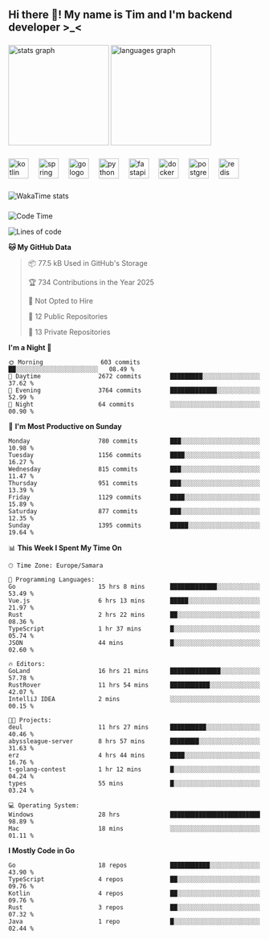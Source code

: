 <h2 align="left">Hi there 👋! My name is Tim and I'm backend developer >_<</h2>

###

<div align="left">
  <img src="https://github-readme-stats-qilm.vercel.app/api?username=intezya&hide_title=false&hide_rank=false&show_icons=true&include_all_commits=true&count_private=true&disable_animations=false&theme=omni&locale=en&hide_border=true&order=1&show=prs_merged&hide=issues" height="200" alt="stats graph"  />
  <img src="https://github-readme-stats-qilm.vercel.app/api/top-langs?username=intezya&locale=en&hide_title=false&layout=donut&langs_count=5&theme=omni&hide_border=true&order=2&exclude_repo=github-readme-stats&hide=mako" height="200" alt="languages graph"  />
</div>

###

<div align="left">
  <img src="https://img.shields.io/badge/Kotlin-7F52FF?logo=kotlin&logoColor=white&style=for-the-badge" height="40" alt="kotlin logo"  />
  <img width="12" />
  <img src="https://img.shields.io/badge/Spring-6DB33F?logo=spring&logoColor=black&style=for-the-badge" height="40" alt="spring logo"  />
  <img width="12" />
  <img src="https://img.shields.io/badge/Go-00ADD8?logo=go&logoColor=white&style=for-the-badge" height="40" alt="go logo"  />
  <img width="12" />
  <img src="https://img.shields.io/badge/Python-3776AB?logo=python&logoColor=white&style=for-the-badge" height="40" alt="python logo"  />
  <img width="12" />
  <img src="https://img.shields.io/badge/FastAPI-009688?logo=fastapi&logoColor=white&style=for-the-badge" height="40" alt="fastapi logo"  />
  <img width="12" />
  <img src="https://img.shields.io/badge/Docker-2496ED?logo=docker&logoColor=white&style=for-the-badge" height="40" alt="docker logo"  />
  <img width="12" />
  <img src="https://img.shields.io/badge/PostgreSQL-4169E1?logo=postgresql&logoColor=white&style=for-the-badge" height="40" alt="postgresql logo"  />
  <img width="12" />
  <img src="https://img.shields.io/badge/Redis-DC382D?logo=redis&logoColor=white&style=for-the-badge" height="40" alt="redis logo"  />
</div>

###

<picture>
	<source
		srcset="https://github-readme-stats-qilm.vercel.app/api/wakatime?username=intezya&theme=omni&layout=compact&hide_border=true"
		media="(prefers-color-scheme: dark)%2C (prefers-color-scheme: no-preference)"
	/>
	<img alt="WakaTime stats" src="https://github-readme-stats-qilm.vercel.app/api/wakatime?username=intezya&theme=omni&layout=compact&hide_border=true&"/>
</picture>

###

<!--START_SECTION:waka-->
![Code Time](http://img.shields.io/badge/Code%20Time-899%20hrs-blue)

![Lines of code](https://img.shields.io/badge/From%20Hello%20World%20I%27ve%20Written-1.0%20million%20lines%20of%20code-blue)

**🐱 My GitHub Data** 

> 📦 77.5 kB Used in GitHub's Storage 
 > 
> 🏆 734 Contributions in the Year 2025
 > 
> 🚫 Not Opted to Hire
 > 
> 📜 12 Public Repositories 
 > 
> 🔑 13 Private Repositories 
 > 
**I'm a Night 🦉** 

```text
🌞 Morning                603 commits         ██░░░░░░░░░░░░░░░░░░░░░░░   08.49 % 
🌆 Daytime                2672 commits        █████████░░░░░░░░░░░░░░░░   37.62 % 
🌃 Evening                3764 commits        █████████████░░░░░░░░░░░░   52.99 % 
🌙 Night                  64 commits          ░░░░░░░░░░░░░░░░░░░░░░░░░   00.90 % 
```
📅 **I'm Most Productive on Sunday** 

```text
Monday                   780 commits         ███░░░░░░░░░░░░░░░░░░░░░░   10.98 % 
Tuesday                  1156 commits        ████░░░░░░░░░░░░░░░░░░░░░   16.27 % 
Wednesday                815 commits         ███░░░░░░░░░░░░░░░░░░░░░░   11.47 % 
Thursday                 951 commits         ███░░░░░░░░░░░░░░░░░░░░░░   13.39 % 
Friday                   1129 commits        ████░░░░░░░░░░░░░░░░░░░░░   15.89 % 
Saturday                 877 commits         ███░░░░░░░░░░░░░░░░░░░░░░   12.35 % 
Sunday                   1395 commits        █████░░░░░░░░░░░░░░░░░░░░   19.64 % 
```


📊 **This Week I Spent My Time On** 

```text
🕑︎ Time Zone: Europe/Samara

💬 Programming Languages: 
Go                       15 hrs 8 mins       █████████████░░░░░░░░░░░░   53.49 % 
Vue.js                   6 hrs 13 mins       █████░░░░░░░░░░░░░░░░░░░░   21.97 % 
Rust                     2 hrs 22 mins       ██░░░░░░░░░░░░░░░░░░░░░░░   08.36 % 
TypeScript               1 hr 37 mins        █░░░░░░░░░░░░░░░░░░░░░░░░   05.74 % 
JSON                     44 mins             █░░░░░░░░░░░░░░░░░░░░░░░░   02.60 % 

🔥 Editors: 
GoLand                   16 hrs 21 mins      ██████████████░░░░░░░░░░░   57.78 % 
RustRover                11 hrs 54 mins      ███████████░░░░░░░░░░░░░░   42.07 % 
IntelliJ IDEA            2 mins              ░░░░░░░░░░░░░░░░░░░░░░░░░   00.15 % 

🐱‍💻 Projects: 
deul                     11 hrs 27 mins      ██████████░░░░░░░░░░░░░░░   40.46 % 
abyssleague-server       8 hrs 57 mins       ████████░░░░░░░░░░░░░░░░░   31.63 % 
erz                      4 hrs 44 mins       ████░░░░░░░░░░░░░░░░░░░░░   16.76 % 
t-golang-contest         1 hr 12 mins        █░░░░░░░░░░░░░░░░░░░░░░░░   04.24 % 
types                    55 mins             █░░░░░░░░░░░░░░░░░░░░░░░░   03.24 % 

💻 Operating System: 
Windows                  28 hrs              █████████████████████████   98.89 % 
Mac                      18 mins             ░░░░░░░░░░░░░░░░░░░░░░░░░   01.11 % 
```

**I Mostly Code in Go** 

```text
Go                       18 repos            ███████████░░░░░░░░░░░░░░   43.90 % 
TypeScript               4 repos             ██░░░░░░░░░░░░░░░░░░░░░░░   09.76 % 
Kotlin                   4 repos             ██░░░░░░░░░░░░░░░░░░░░░░░   09.76 % 
Rust                     3 repos             ██░░░░░░░░░░░░░░░░░░░░░░░   07.32 % 
Java                     1 repo              █░░░░░░░░░░░░░░░░░░░░░░░░   02.44 % 
```




<!--END_SECTION:waka-->
